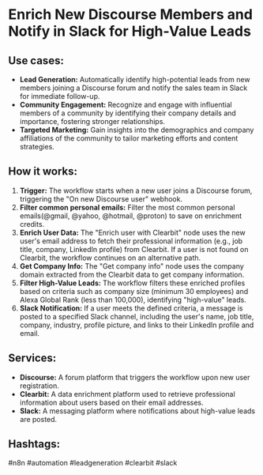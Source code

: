 # Enrich New Discourse Members and Notify in Slack for High-Value Leads

## Use cases:

- **Lead Generation:** Automatically identify high-potential leads from new members joining a Discourse forum and notify the sales team in Slack for immediate follow-up.
- **Community Engagement:** Recognize and engage with influential members of a community by identifying their company details and importance, fostering stronger relationships.
- **Targeted Marketing:** Gain insights into the demographics and company affiliations of the community to tailor marketing efforts and content strategies.

## How it works:

1.  **Trigger:** The workflow starts when a new user joins a Discourse forum, triggering the "On new Discourse user" webhook.
2.  **Filter common personal emails:** Filter the most common personal emails(@gmail, @yahoo, @hotmail, @proton) to save on enrichment credits.
3.  **Enrich User Data:** The "Enrich user with Clearbit" node uses the new user's email address to fetch their professional information (e.g., job title, company, LinkedIn profile) from Clearbit. If a user is not found on Clearbit, the workflow continues on an alternative path.
4.  **Get Company Info:** The "Get company info" node uses the company domain extracted from the Clearbit data to get company information.
5.  **Filter High-Value Leads:** The workflow filters these enriched profiles based on criteria such as company size (minimum 30 employees) and Alexa Global Rank (less than 100,000), identifying "high-value" leads.
6.  **Slack Notification:** If a user meets the defined criteria, a message is posted to a specified Slack channel, including the user's name, job title, company, industry, profile picture, and links to their LinkedIn profile and email.

## Services:

-   **Discourse:**  A forum platform that triggers the workflow upon new user registration.
-   **Clearbit:** A data enrichment platform used to retrieve professional information about users based on their email addresses.
-   **Slack:** A messaging platform where notifications about high-value leads are posted.

## Hashtags:

#n8n #automation #leadgeneration #clearbit #slack
